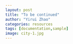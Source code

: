 ```yaml
---
layout: post
title: "To be continued"
author: "Yirui Zhao"
categories: resources
tags: [documentation,sample]
image: city-1.jpg
---
```


